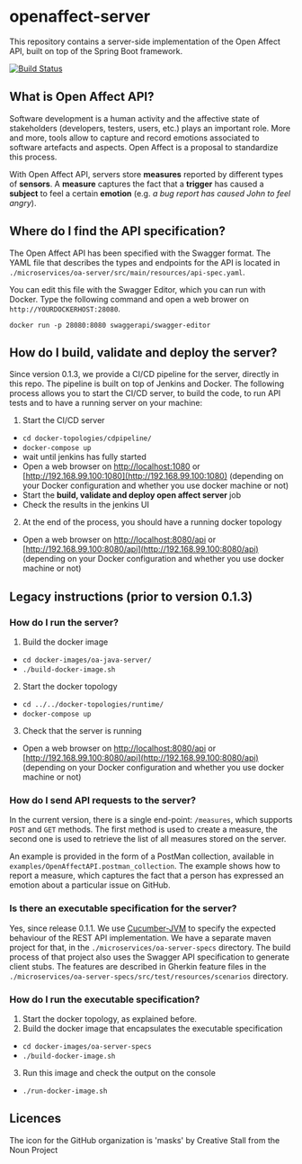 # openaffect-server

This repository contains a server-side implementation of the Open Affect API, built on top of the Spring Boot framework.

[![Build Status](https://travis-ci.org/jonathandreyer/openaffect-server.svg?branch=master)](https://travis-ci.org/jonathandreyer/openaffect-server)

## What is Open Affect API?

Software development is a human activity and the affective state of stakeholders (developers, testers, users, etc.) plays an important role. More and more, tools allow to capture and record emotions associated to software artefacts and aspects. Open Affect is a proposal to standardize this process.

With Open Affect API, servers store **measures** reported by different types of **sensors**. A **measure** captures the fact that a **trigger** has caused a **subject** to feel a certain **emotion** (e.g. *a bug report has caused John to feel angry*).

## Where do I find the API specification?

The Open Affect API has been specified with the Swagger format. The YAML file that describes the types and endpoints for the API is located in `./microservices/oa-server/src/main/resources/api-spec.yaml`.

You can edit this file with the Swagger Editor, which you can run with Docker. Type the following command and open a web brower on `http://YOURDOCKERHOST:28080`.

```
docker run -p 28080:8080 swaggerapi/swagger-editor
```

## How do I build, validate and deploy the server?

Since version 0.1.3, we provide a CI/CD pipeline for the server, directly in this repo. The pipeline is built on top of Jenkins and Docker. The following process allows you to start the CI/CD server, to build the code, to run API tests and to have a running server on your machine:

1. Start the CI/CD server
  * `cd docker-topologies/cdpipeline/`
  * `docker-compose up`
  * wait until jenkins has fully started
  * Open a web browser on [http://localhost:1080](http://localhost:1080) or [http://192.168.99.100:1080](http://192.168.99.100:1080) (depending on your Docker configuration and whether you use docker machine or not)
  * Start the **build, validate and deploy open affect server** job
  * Check the results in the jenkins UI
2. At the end of the process, you should have a running docker topology
  * Open a web browser on [http://localhost:8080/api](http://localhost:8080/api) or [http://192.168.99.100:8080/api](http://192.168.99.100:8080/api) (depending on your Docker configuration and whether you use docker machine or not)

## Legacy instructions (prior to version 0.1.3)

### How do I run the server?

1. Build the docker image
  * `cd docker-images/oa-java-server/`
  * `./build-docker-image.sh`
2. Start the docker topology
  * `cd ../../docker-topologies/runtime/`
  * `docker-compose up`
3. Check that the server is running
  * Open a web browser on [http://localhost:8080/api](http://localhost:8080/api) or [http://192.168.99.100:8080/api](http://192.168.99.100:8080/api) (depending on your Docker configuration and whether you use docker machine or not)


### How do I send API requests to the server?

In the current version, there is a single end-point: `/measures`, which supports `POST` and `GET` methods. The first method is used to create a measure, the second one is used to retrieve the list of all measures stored on the server.

An example is provided in the form of a PostMan collection, available in `examples/OpenAffectAPI.postman_collection`. The example shows how to report a measure, which captures the fact that a person has expressed an emotion about a particular issue on GitHub.


### Is there an executable specification for the server?

Yes, since release 0.1.1. We use [Cucumber-JVM](https://cucumber.io/docs/reference/jvm) to specify the expected behaviour of the REST API implementation. We have a separate maven project for that, in the `./microservices/oa-server-specs` directory. The build process of that project also uses the Swagger API specification to generate client stubs. The features are described in Gherkin feature files in the `./microservices/oa-server-specs/src/test/resources/scenarios` directory.

### How do I run the executable specification?

1. Start the docker topology, as explained before.
2. Build the docker image that encapsulates the executable specification
  * `cd docker-images/oa-server-specs`
  * `./build-docker-image.sh`
3. Run this image and check the output on the console
  * `./run-docker-image.sh`

## Licences

The icon for the GitHub organization is 'masks' by Creative Stall from the Noun Project
